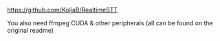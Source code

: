 https://github.com/KoljaB/RealtimeSTT

You also need ffmpeg
CUDA & other peripherals (all can be found on the original readme)

